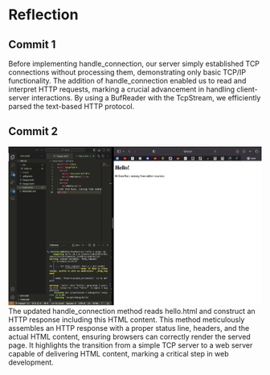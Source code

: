 # Reflection
## Commit 1
Before implementing handle_connection, our server simply established TCP connections without processing them, demonstrating only basic TCP/IP functionality. The addition of handle_connection enabled us to read and interpret HTTP requests, marking a crucial advancement in handling client-server interactions. By using a BufReader with the TcpStream, we efficiently parsed the text-based HTTP protocol.
## Commit 2
![Commit 2 screen capture](/assets/images/commit2.png)
The updated handle_connection method reads hello.html and construct an HTTP response including this HTML content. This method meticulously assembles an HTTP response with a proper status line, headers, and the actual HTML content, ensuring browsers can correctly render the served page. It highlights the transition from a simple TCP server to a web server capable of delivering HTML content, marking a critical step in web development.
